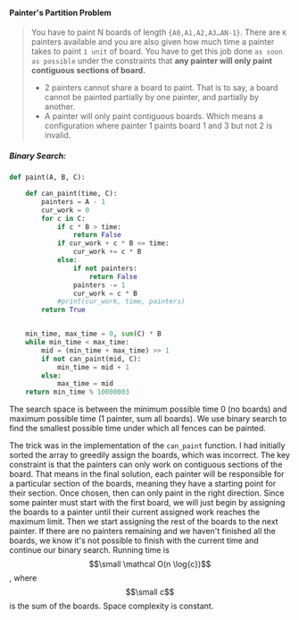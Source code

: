 #### Painter's Partition Problem

> You have to paint N boards of length `{A0,A1,A2,A3…AN-1}`. There are `K` painters available and you are also given how much time a painter takes to paint `1 unit` of board. You have to get this job done `as soon as possible` under the constraints that **any painter will only paint contiguous sections of board.**
>
> * 2 painters cannot share a board to paint. That is to say, a board cannot be painted partially by one painter, and partially by another.
> * A painter will only paint contiguous boards. Which means a configuration where painter 1 paints board 1 and 3 but not 2 is invalid.

##### Binary Search:

```py
def paint(A, B, C):

    def can_paint(time, C):
        painters = A - 1
        cur_work = 0
        for c in C:
            if c * B > time:
                return False
            if cur_work + c * B <= time:
                cur_work += c * B
            else:
                if not painters:
                    return False
                painters -= 1
                cur_work = c * B
            #print(cur_work, time, painters)
        return True


    min_time, max_time = 0, sum(C) * B
    while min_time < max_time:
        mid = (min_time + max_time) >> 1
        if not can_paint(mid, C):
            min_time = mid + 1
        else:
            max_time = mid
    return min_time % 10000003
```

The search space is between the minimum possible time 0 \(no boards\) and maximum possible time \(1 painter, sum all boards\). We use binary search to find the smallest possible time under which all fences can be painted. 

The trick was in the implementation of the `can_paint` function. I had initially sorted the array to greedily assign the boards, which was incorrect. The key constraint is that the painters can only work on contiguous sections of the board. That means in the final solution, each painter will be responsible for a particular section of the boards, meaning they have a starting point for their section. Once chosen, then can only paint in the right direction. Since some painter must start with the first board, we will just begin by assigning the boards to a painter until their current assigned work reaches the maximum limit. Then we start assigning the rest of the boards to the next painter. If there are no painters remaining and we haven't finished all the boards, we know it's not possible to finish with the current time and continue our binary search. Running time is $$\small \mathcal O(n \log{c})$$, where $$\small c$$ is the sum of the boards. Space complexity is constant. 

